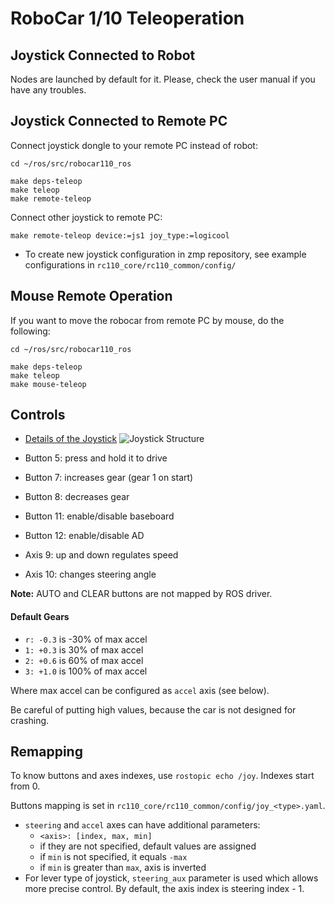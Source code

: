 # RoboCar 1/10 Teleoperation

## Joystick Connected to Robot
Nodes are launched by default for it. Please, check the user manual if you have any troubles.

## Joystick Connected to Remote PC
Connect joystick dongle to your remote PC instead of robot:
```
cd ~/ros/src/robocar110_ros

make deps-teleop
make teleop
make remote-teleop
```

Connect other joystick to remote PC:
```
make remote-teleop device:=js1 joy_type:=logicool
```

* To create new joystick configuration in zmp repository, see example configurations in `rc110_core/rc110_common/config/`

## Mouse Remote Operation
If you want to move the robocar from remote PC by mouse, do the following:
```
cd ~/ros/src/robocar110_ros

make deps-teleop
make teleop
make mouse-teleop
```  

## Controls

- [Details of the Joystick](https://www.elecom.co.jp/products/JC-U4113SBK.html)
![Joystick Structure](./docs/images/joystick.jpg)

- Button 5: press and hold it to drive
- Button 7: increases gear (gear 1 on start)
- Button 8: decreases gear
- Button 11: enable/disable baseboard
- Button 12: enable/disable AD
- Axis 9:  up and down regulates speed
- Axis 10: changes steering angle

**Note:** AUTO and CLEAR buttons are not mapped by ROS driver.

#### Default Gears

* `r: -0.3` is -30% of max accel
* `1: +0.3` is 30% of max accel
* `2: +0.6` is 60% of max accel
* `3: +1.0` is 100% of max accel

Where max accel can be configured as `accel` axis (see below).

Be careful of putting high values, because the car is not designed for crashing.

## Remapping

To know buttons and axes indexes, use `rostopic echo /joy`. Indexes start from 0.

Buttons mapping is set in `rc110_core/rc110_common/config/joy_<type>.yaml`.
* `steering` and `accel` axes can have additional parameters:
    * `<axis>: [index, max, min]`
    * if they are not specified, default values are assigned
    * if `min` is not specified, it equals `-max`
    * if `min` is greater than `max`, axis is inverted
* For lever type of joystick, `steering_aux` parameter is used which allows more precise control. By default, the axis index is steering index - 1.
